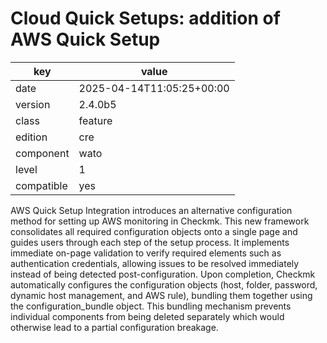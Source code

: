 [//]: # (werk v2)
# Cloud Quick Setups: addition of AWS Quick Setup

key        | value
---------- | ---
date       | 2025-04-14T11:05:25+00:00
version    | 2.4.0b5
class      | feature
edition    | cre
component  | wato
level      | 1
compatible | yes

AWS Quick Setup Integration introduces an alternative configuration method for setting up AWS monitoring
in Checkmk. This new framework consolidates all required configuration objects onto a single page and guides
users through each step of the setup process. It implements immediate on-page validation to verify required
elements such as authentication credentials, allowing issues to be resolved immediately instead of being
detected post-configuration. Upon completion, Checkmk automatically configures the configuration objects
(host, folder, password, dynamic host management, and AWS rule), bundling them together using the configuration_bundle
object. This bundling mechanism prevents individual components from being deleted separately which would
otherwise lead to a partial configuration breakage.
